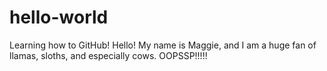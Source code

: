 # hello-world
Learning how to GitHub!
Hello! My name is Maggie, and I am a huge fan of llamas, sloths, and especially cows. 
OOPSSP!!!!!
